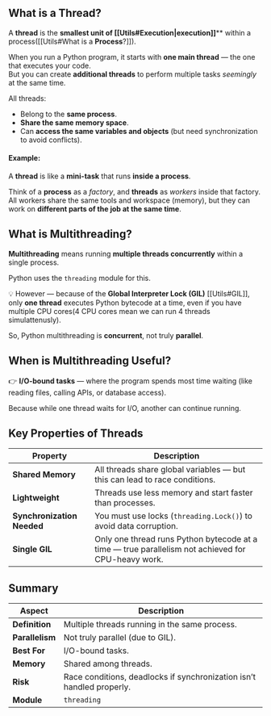 

## What is a Thread?

A **thread** is the **smallest unit of [[Utils#Execution|execution]]**** within a process([[Utils#What is a **Process**?]]).

When you run a Python program, it starts with **one main thread** — the one that executes your code.  
But you can create **additional threads** to perform multiple tasks _seemingly_ at the same time.

All threads:
- Belong to the **same process**.
- **Share the same memory space**.
- Can **access the same variables and objects** (but need synchronization to avoid conflicts).


#### Example:
A **thread** is like a **mini-task** that runs **inside a process**.

Think of a **process** as a _factory_, and **threads** as _workers_ inside that factory.  
All workers share the same tools and workspace (memory), but they can work on **different parts of the job at the same time**.

## What is Multithreading?

**Multithreading** means running **multiple threads concurrently** within a single process.

Python uses the `threading` module for this.

💡 However — because of the **Global Interpreter Lock (GIL)** [[Utils#GIL]], only **one thread** executes Python bytecode at a time, even if you have multiple CPU cores(4 CPU cores mean we can run 4 threads simulattenusly).

So, Python multithreading is **concurrent**, not truly **parallel**.

## When is Multithreading Useful?

👉 **I/O-bound tasks** — where the program spends most time waiting (like reading files, calling APIs, or database access).

Because while one thread waits for I/O, another can continue running.
## Key Properties of Threads

| Property                   | Description                                                                                        |
| -------------------------- | -------------------------------------------------------------------------------------------------- |
| **Shared Memory**          | All threads share global variables — but this can lead to race conditions.                         |
| **Lightweight**            | Threads use less memory and start faster than processes.                                           |
| **Synchronization Needed** | You must use locks (`threading.Lock()`) to avoid data corruption.                                  |
| **Single GIL**             | Only one thread runs Python bytecode at a time — true parallelism not achieved for CPU-heavy work. |

## Summary

|Aspect|Description|
|---|---|
|**Definition**|Multiple threads running in the same process.|
|**Parallelism**|Not truly parallel (due to GIL).|
|**Best For**|I/O-bound tasks.|
|**Memory**|Shared among threads.|
|**Risk**|Race conditions, deadlocks if synchronization isn’t handled properly.|
|**Module**|`threading`|